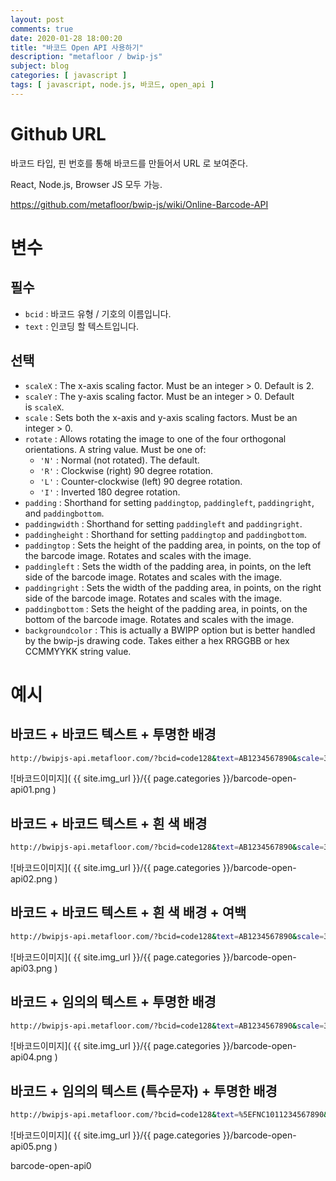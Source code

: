 ```yaml
---
layout: post
comments: true
date: 2020-01-28 18:00:20
title: "바코드 Open API 사용하기"
description: "metafloor / bwip-js"
subject: blog
categories: [ javascript ]
tags: [ javascript, node.js, 바코드, open_api ]
---
```


# Github URL

바코드 타입, 핀 번호를 통해 바코드를 만들어서 URL 로 보여준다.

React, Node.js, Browser JS 모두 가능.

<https://github.com/metafloor/bwip-js/wiki/Online-Barcode-API>

# 변수

## 필수

- `bcid` : 바코드 유형 / 기호의 이름입니다.
- `text` : 인코딩 할 텍스트입니다.

## 선택

- `scaleX` : The x-axis scaling factor. Must be an integer > 0. Default is 2.
- `scaleY` : The y-axis scaling factor. Must be an integer > 0. Default is `scaleX`.
- `scale` : Sets both the x-axis and y-axis scaling factors. Must be an integer > 0.
- `rotate` : Allows rotating the image to one of the four orthogonal orientations. A string value. Must be one of:
    - `'N'` : Normal (not rotated). The default.
    - `'R'` : Clockwise (right) 90 degree rotation.
    - `'L'` : Counter-clockwise (left) 90 degree rotation.
    - `'I'` : Inverted 180 degree rotation.
- `padding` : Shorthand for setting `paddingtop`, `paddingleft`, `paddingright`, and `paddingbottom`.
- `paddingwidth` : Shorthand for setting `paddingleft` and `paddingright`.
- `paddingheight` : Shorthand for setting `paddingtop` and `paddingbottom`.
- `paddingtop` : Sets the height of the padding area, in points, on the top of the barcode image. Rotates and scales with the image.
- `paddingleft` : Sets the width of the padding area, in points, on the left side of the barcode image. Rotates and scales with the image.
- `paddingright` : Sets the width of the padding area, in points, on the right side of the barcode image. Rotates and scales with the image.
- `paddingbottom` : Sets the height of the padding area, in points, on the bottom of the barcode image. Rotates and scales with the image.
- `backgroundcolor` : This is actually a BWIPP option but is better handled by the bwip-js drawing code. Takes either a hex RRGGBB or hex CCMMYYKK string value.

# 예시

## 바코드 + 바코드 텍스트 + 투명한 배경

```bash
http://bwipjs-api.metafloor.com/?bcid=code128&text=AB1234567890&scale=3&includetext
```

![바코드이미지]( {{ site.img_url }}/{{ page.categories }}/barcode-open-api01.png )

## 바코드 + 바코드 텍스트 + 흰 색 배경

```bash
http://bwipjs-api.metafloor.com/?bcid=code128&text=AB1234567890&scale=3&includetext&backgroundcolor=ffffff
```

![바코드이미지]( {{ site.img_url }}/{{ page.categories }}/barcode-open-api02.png )

## 바코드 + 바코드 텍스트 + 흰 색 배경 + 여백

```bash
http://bwipjs-api.metafloor.com/?bcid=code128&text=AB1234567890&scale=3&includetext&backgroundcolor=ffffff&paddingwidth=20&paddingheight=20
```

![바코드이미지]( {{ site.img_url }}/{{ page.categories }}/barcode-open-api03.png )

## 바코드 + 임의의 텍스트 + 투명한 배경

```bash
http://bwipjs-api.metafloor.com/?bcid=code128&text=AB1234567890&scale=3&alttext=asdf
```

![바코드이미지]( {{ site.img_url }}/{{ page.categories }}/barcode-open-api04.png )

## 바코드 + 임의의 텍스트 (특수문자) + 투명한 배경

```bash
http://bwipjs-api.metafloor.com/?bcid=code128&text=%5EFNC1011234567890&parsefnc&alttext=%2801%291234567890&scale=3
```

![바코드이미지]( {{ site.img_url }}/{{ page.categories }}/barcode-open-api05.png )



barcode-open-api0
